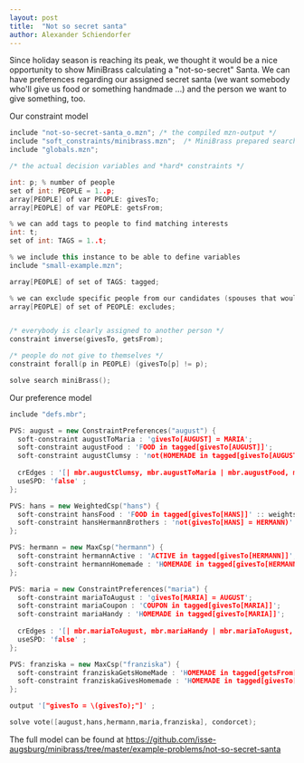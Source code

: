 ```yaml
---
layout: post
title:  "Not so secret santa"
author: Alexander Schiendorfer
---
```

Since holiday season is reaching its peak, we thought it would be a nice opportunity to show MiniBrass calculating a "not-so-secret" Santa. We can have preferences regarding our assigned secret santa (we want somebody who'll give us food or something handmade ...) and the person we want to give something, too.

Our constraint model
```c++
include "not-so-secret-santa_o.mzn"; /* the compiled mzn-output */
include "soft_constraints/minibrass.mzn";  /* MiniBrass prepared searches */
include "globals.mzn";

/* the actual decision variables and *hard* constraints */

int: p; % number of people
set of int: PEOPLE = 1..p;
array[PEOPLE] of var PEOPLE: givesTo;
array[PEOPLE] of var PEOPLE: getsFrom;

% we can add tags to people to find matching interests 
int: t;
set of int: TAGS = 1..t;

% we include this instance to be able to define variables
include "small-example.mzn";

array[PEOPLE] of set of TAGS: tagged;

% we can exclude specific people from our candidates (spouses that would get a gift anyway)
array[PEOPLE] of set of PEOPLE: excludes;


/* everybody is clearly assigned to another person */
constraint inverse(givesTo, getsFrom);

/* people do not give to themselves */
constraint forall(p in PEOPLE) (givesTo[p] != p);

solve search miniBrass();

```

Our preference model 
```c++
include "defs.mbr";

PVS: august = new ConstraintPreferences("august") {
  soft-constraint augustToMaria : 'givesTo[AUGUST] = MARIA';
  soft-constraint augustFood : 'FOOD in tagged[givesTo[AUGUST]]';
  soft-constraint augustClumsy : 'not(HOMEMADE in tagged[givesTo[AUGUST]])';
  
  crEdges : '[| mbr.augustClumsy, mbr.augustToMaria | mbr.augustFood, mbr.augustToMaria |]';
  useSPD: 'false' ;
};

PVS: hans = new WeightedCsp("hans") {
  soft-constraint hansFood : 'FOOD in tagged[givesTo[HANS]]' :: weights('10');
  soft-constraint hansHermannBrothers : 'not(givesTo[HANS] = HERMANN)' :: weights('5');
};

PVS: hermann = new MaxCsp("hermann") {
  soft-constraint hermannActive : 'ACTIVE in tagged[givesTo[HERMANN]]';
  soft-constraint hermannHomemade : 'HOMEMADE in tagged[givesTo[HERMANN]]';
};

PVS: maria = new ConstraintPreferences("maria") {
  soft-constraint mariaToAugust : 'givesTo[MARIA] = AUGUST';
  soft-constraint mariaCoupon : 'COUPON in tagged[givesTo[MARIA]]';
  soft-constraint mariaHandy : 'HOMEMADE in tagged[givesTo[MARIA]]';
  
  crEdges : '[| mbr.mariaToAugust, mbr.mariaHandy | mbr.mariaToAugust, mbr.mariaCoupon |]';
  useSPD: 'false' ;
};

PVS: franziska = new MaxCsp("franziska") {
  soft-constraint franziskaGetsHomeMade : 'HOMEMADE in tagged[getsFrom[FRANZISKA]]';
  soft-constraint franziskaGivesHomemade : 'HOMEMADE in tagged[givesTo[FRANZISKA]]';
};

output '["givesTo = \(givesTo);"]' ;

solve vote([august,hans,hermann,maria,franziska], condorcet);
```

The full model can be found at <https://github.com/isse-augsburg/minibrass/tree/master/example-problems/not-so-secret-santa>
